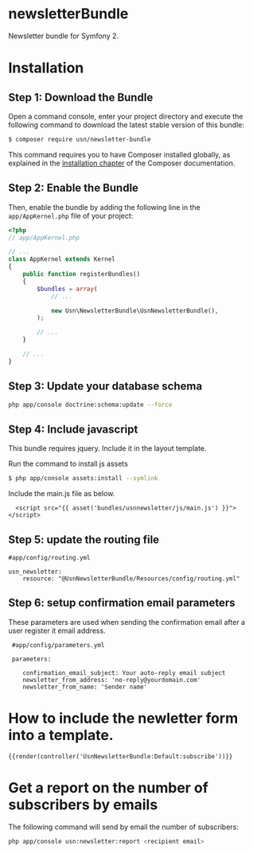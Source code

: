 newsletterBundle
================

Newsletter bundle for Symfony 2.

Installation
============

Step 1: Download the Bundle
---------------------------

Open a command console, enter your project directory and execute the
following command to download the latest stable version of this bundle:

```bash
$ composer require usn/newsletter-bundle
```

This command requires you to have Composer installed globally, as explained
in the [installation chapter](https://getcomposer.org/doc/00-intro.md)
of the Composer documentation.

Step 2: Enable the Bundle
-------------------------

Then, enable the bundle by adding the following line in the `app/AppKernel.php`
file of your project:

```php
<?php
// app/AppKernel.php

// ...
class AppKernel extends Kernel
{
    public function registerBundles()
    {
        $bundles = array(
            // ...

            new Usn\NewsletterBundle\UsnNewsletterBundle(),
        );

        // ...
    }

    // ...
}
```

Step 3: Update your database schema 
-----------------------------------

```bash
php app/console doctrine:schema:update --force
```

Step 4: Include javascript
-------------------------

This bundle requires jquery. Include it in the layout template.

Run the command to install js assets

```bash
$ php app/console assets:install --symlink
```

Include the main.js file as below.

```twig
  <script src="{{ asset('bundles/usnnewsletter/js/main.js') }}"></script>
```

Step 5: update the routing file
-------------------------------

```
#app/config/routing.yml

usn_newsletter:
    resource: "@UsnNewsletterBundle/Resources/config/routing.yml"
```

Step 6: setup confirmation email parameters
-------------------------------------------

These parameters are used when sending the confirmation email after a user register it email address.

```
 #app/config/parameters.yml

 parameters:   
    
    confirmation_email_subject: Your auto-reply email subject
    newsletter_from_address: 'no-reply@yourdomain.com'
    newsletter_from_name: 'Sender name'
```


How to include the newletter form into a template.
==================================================

```twig
{{render(controller('UsnNewsletterBundle:Default:subscribe'))}}
```



Get a report on the number of subscribers by emails
===================================================

The following command will send by email the number of subscribers:
```bash
php app/console usn:newsletter:report <recipient email>
```





